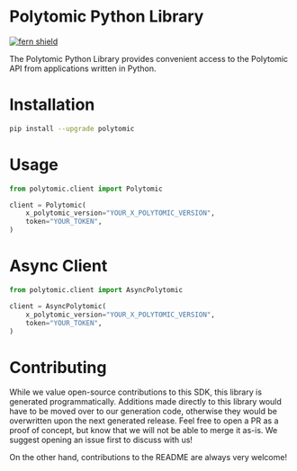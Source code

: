 <!-- Begin Title, generated by Fern  -->
# Polytomic Python Library

[![fern shield](https://img.shields.io/badge/%F0%9F%8C%BF-SDK%20generated%20by%20Fern-brightgreen)](https://github.com/fern-api/fern)

The Polytomic Python Library provides convenient access to the Polytomic API from applications written in Python.
<!-- End Title  -->

<!-- Begin Installation, generated by Fern  -->
# Installation

```sh
pip install --upgrade polytomic
```
<!-- End Installation  -->

<!-- Begin Usage, generated by Fern  -->
# Usage

```python
from polytomic.client import Polytomic

client = Polytomic(
    x_polytomic_version="YOUR_X_POLYTOMIC_VERSION",
    token="YOUR_TOKEN",
)
```
<!-- End Usage  -->

<!-- Begin Async Usage, generated by Fern  -->
# Async Client

```python
from polytomic.client import AsyncPolytomic

client = AsyncPolytomic(
    x_polytomic_version="YOUR_X_POLYTOMIC_VERSION",
    token="YOUR_TOKEN",
)
```
<!-- End Async Usage  -->

<!-- Begin Contributing, generated by Fern  -->
# Contributing

While we value open-source contributions to this SDK, this library is generated programmatically. 
Additions made directly to this library would have to be moved over to our generation code, 
otherwise they would be overwritten upon the next generated release. Feel free to open a PR as
 a proof of concept, but know that we will not be able to merge it as-is. We suggest opening 
an issue first to discuss with us!

On the other hand, contributions to the README are always very welcome!
<!-- End Contributing  -->

